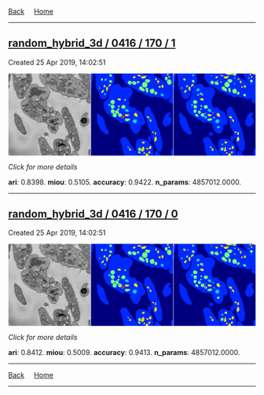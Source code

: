 
[Back](..)&nbsp;&nbsp;&nbsp;&nbsp;&nbsp;[Home](https://leapmanlab.github.io/snapshots)

---

<div class="summary"><a href="1"><h2>random_hybrid_3d / 0416 / 170 / 1</h2></a><p>Created 25 Apr 2019, 14:02:51
</p><a href="1"><img src="1/media/summary.png" align="center"></a><p>
<i>Click for more details</i>
</p></div>

**ari**: 0.8398. **miou**: 0.5105. **accuracy**: 0.9422. **n_params**: 4857012.0000. 

---

<div class="summary"><a href="0"><h2>random_hybrid_3d / 0416 / 170 / 0</h2></a><p>Created 25 Apr 2019, 14:02:51
</p><a href="0"><img src="0/media/summary.png" align="center"></a><p>
<i>Click for more details</i>
</p></div>

**ari**: 0.8412. **miou**: 0.5009. **accuracy**: 0.9413. **n_params**: 4857012.0000. 

---

[Back](..)&nbsp;&nbsp;&nbsp;&nbsp;&nbsp;[Home](https://leapmanlab.github.io/snapshots)

---